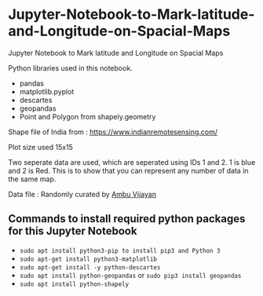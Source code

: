 # Jupyter-Notebook-to-Mark-latitude-and-Longitude-on-Spacial-Maps
Jupyter Notebook to Mark latitude and Longitude on Spacial Maps

Python libraries used in this notebook.
- pandas
- matplotlib.pyplot
- descartes
- geopandas
- Point and Polygon from shapely.geometry

Shape file of India from : https://www.indianremotesensing.com/

Plot size used 15x15

Two seperate data are used, which are seperated using IDs 1 and 2. 1 is blue and 2 is Red. This is to show that you can represent any number of data in the same map.

Data file : Randomly curated by [Ambu Vijayan](https://github.com/ambuvjyn)

## Commands to install required python packages for this Jupyter Notebook

- `sudo apt install python3-pip to install pip3 and Python 3`
- `sudo apt-get install python3-matplotlib`
- `sudo apt-get install -y python-descartes`
- `sudo apt install python-geopandas` or `sudo pip3 install geopandas`
- `sudo apt install python-shapely`
